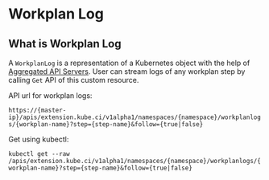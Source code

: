 # Workplan Log

## What is Workplan Log

A `WorkplanLog` is a representation of a Kubernetes object with the help of [Aggregated API Servers](https://github.com/kubernetes/community/blob/master/contributors/design-proposals/api-machinery/aggregated-api-servers.md). User can stream logs of any workplan step by calling `Get` API of this custom resource.

API url for workplan logs:

`https://{master-ip}/apis/extension.kube.ci/v1alpha1/namespaces/{namespace}/workplanlogs/{workplan-name}?step={step-name}&follow={true|false}`

Get using kubectl:

`kubectl get --raw /apis/extension.kube.ci/v1alpha1/namespaces/{namespace}/workplanlogs/{workplan-name}?step={step-name}&follow={true|false}`
